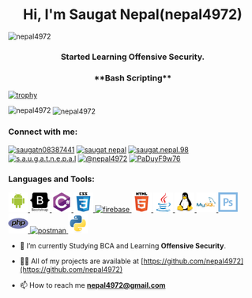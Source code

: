 <h1 align="center">Hi, I'm Saugat Nepal(nepal4972)</h1>
<p align="left"> <img src="https://komarev.com/ghpvc/?username=nepal4972&label=Profile%20views&&theme=dracula&color=0e75b6&style=flat" alt="nepal4972" /> </p>
<h3 align="center">Started Learning Offensive Security.</h3>
<h3 align="center">**Bash Scripting**</h3>


[![trophy](https://github-profile-trophy.vercel.app/?username=nepal4972&theme=dracula)](https://github.com/nepal4972/github-profile-trophy)

<p><img align="left" src="https://github-readme-stats.vercel.app/api/top-langs?username=nepal4972&show_icons=true&locale=en&layout=compact&theme=radical" alt="nepal4972" /></p>

<p>&nbsp;<img align="center" src="https://github-readme-stats.vercel.app/api?username=nepal4972&theme=radical&show_icons=true&locale=en" alt="nepal4972" /></p>

<script src="https://tryhackme.com/badge/410783"></script>

<h3 align="left">Connect with me:</h3>
<p align="left">
<a href="https://twitter.com/saugatn08387441" target="blank"><img align="center" src="https://raw.githubusercontent.com/rahuldkjain/github-profile-readme-generator/master/src/images/icons/Social/twitter.svg" alt="saugatn08387441" height="30" width="40" /></a>
<a href="https://linkedin.com/in/saugat nepal" target="blank"><img align="center" src="https://raw.githubusercontent.com/rahuldkjain/github-profile-readme-generator/master/src/images/icons/Social/linked-in-alt.svg" alt="saugat nepal" height="30" width="40" /></a>
<a href="https://fb.com/saugat.nepal.98" target="blank"><img align="center" src="https://raw.githubusercontent.com/rahuldkjain/github-profile-readme-generator/master/src/images/icons/Social/facebook.svg" alt="saugat.nepal.98" height="30" width="40" /></a>
<a href="https://instagram.com/s.a.u.g.a.t.n.e.p.a.l" target="blank"><img align="center" src="https://raw.githubusercontent.com/rahuldkjain/github-profile-readme-generator/master/src/images/icons/Social/instagram.svg" alt="s.a.u.g.a.t.n.e.p.a.l" height="30" width="40" /></a>
<a href="https://medium.com/@nepal4972" target="blank"><img align="center" src="https://raw.githubusercontent.com/rahuldkjain/github-profile-readme-generator/master/src/images/icons/Social/medium.svg" alt="@nepal4972" height="30" width="40" /></a>
<a href="https://discord.gg/PaDuyF9w76" target="blank"><img align="center" src="https://raw.githubusercontent.com/rahuldkjain/github-profile-readme-generator/master/src/images/icons/Social/discord.svg" alt="PaDuyF9w76" height="30" width="40" /></a>
</p>

<h3 align="left">Languages and Tools:</h3>
<p align="left"> <a href="https://developer.android.com" target="_blank" rel="noreferrer"> <img src="https://raw.githubusercontent.com/devicons/devicon/master/icons/android/android-original-wordmark.svg" alt="android" width="40" height="40"/> </a> <a href="https://getbootstrap.com" target="_blank" rel="noreferrer"> <img src="https://raw.githubusercontent.com/devicons/devicon/master/icons/bootstrap/bootstrap-plain-wordmark.svg" alt="bootstrap" width="40" height="40"/> </a> <a href="https://www.w3schools.com/cs/" target="_blank" rel="noreferrer"> <img src="https://raw.githubusercontent.com/devicons/devicon/master/icons/csharp/csharp-original.svg" alt="csharp" width="40" height="40"/> </a> <a href="https://www.w3schools.com/css/" target="_blank" rel="noreferrer"> <img src="https://raw.githubusercontent.com/devicons/devicon/master/icons/css3/css3-original-wordmark.svg" alt="css3" width="40" height="40"/> </a> <a href="https://firebase.google.com/" target="_blank" rel="noreferrer"> <img src="https://www.vectorlogo.zone/logos/firebase/firebase-icon.svg" alt="firebase" width="40" height="40"/> </a> <a href="https://www.w3.org/html/" target="_blank" rel="noreferrer"> <img src="https://raw.githubusercontent.com/devicons/devicon/master/icons/html5/html5-original-wordmark.svg" alt="html5" width="40" height="40"/> </a> <a href="https://www.java.com" target="_blank" rel="noreferrer"> <img src="https://raw.githubusercontent.com/devicons/devicon/master/icons/java/java-original.svg" alt="java" width="40" height="40"/> </a> <a href="https://www.linux.org/" target="_blank" rel="noreferrer"> <img src="https://raw.githubusercontent.com/devicons/devicon/master/icons/linux/linux-original.svg" alt="linux" width="40" height="40"/> </a> <a href="https://www.mysql.com/" target="_blank" rel="noreferrer"> <img src="https://raw.githubusercontent.com/devicons/devicon/master/icons/mysql/mysql-original-wordmark.svg" alt="mysql" width="40" height="40"/> </a> <a href="https://www.photoshop.com/en" target="_blank" rel="noreferrer"> <img src="https://raw.githubusercontent.com/devicons/devicon/master/icons/photoshop/photoshop-line.svg" alt="photoshop" width="40" height="40"/> </a> <a href="https://www.php.net" target="_blank" rel="noreferrer"> <img src="https://raw.githubusercontent.com/devicons/devicon/master/icons/php/php-original.svg" alt="php" width="40" height="40"/> </a> <a href="https://postman.com" target="_blank" rel="noreferrer"> <img src="https://www.vectorlogo.zone/logos/getpostman/getpostman-icon.svg" alt="postman" width="40" height="40"/> </a> <a href="https://www.python.org" target="_blank" rel="noreferrer"> <img src="https://raw.githubusercontent.com/devicons/devicon/master/icons/python/python-original.svg" alt="python" width="40" height="40"/> </a> </p>

- 🔭 I’m currently Studying BCA and Learning **Offensive Security**.

- 👨‍💻 All of my projects are available at [https://github.com/nepal4972](https://github.com/nepal4972)

- 📫 How to reach me **nepal4972@gmail.com**
